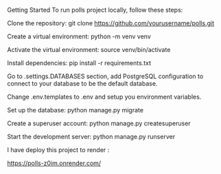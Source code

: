 Getting Started
To run polls project locally, follow these steps:

Clone the repository: git clone https://github.com/yourusername/polls.git

Create a virtual environment: python -m venv venv

Activate the virtual environment: source venv/bin/activate

Install dependencies: pip install -r requirements.txt

Go to .settings.DATABASES section, add PostgreSQL configuration to connect to your database to be the default database.

Change .env.templates to .env and setup you environment variables.

Set up the database: python manage.py migrate

Create a superuser account: python manage.py createsuperuser

Start the development server: python manage.py runserver




I have deploy this project to render :

https://polls-z0im.onrender.com/
